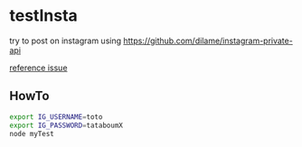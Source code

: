 # testInsta

try to post on instagram using https://github.com/dilame/instagram-private-api

[reference issue](https://github.com/dilame/instagram-private-api/issues/1637#issuecomment-1194940480)

## HowTo
````bash
export IG_USERNAME=toto
export IG_PASSWORD=tataboumX
node myTest
````